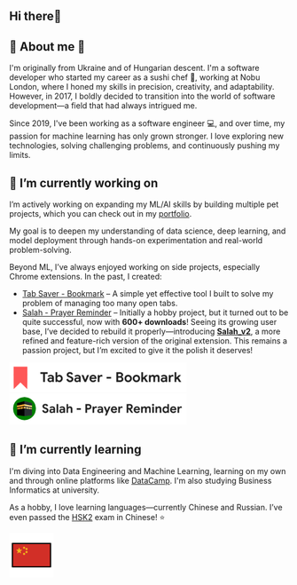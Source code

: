 ## Hi there👋

## 🙋 About me 🍙

I'm originally from Ukraine and of Hungarian descent. I'm a software developer who started my career as a sushi chef 🍣, working at Nobu London, where I honed my skills in precision, creativity, and adaptability.
However, in 2017, I boldly decided to transition into the world of software development—a field that had always intrigued me.

Since 2019, I've been working as a software engineer 💻, and over time, my passion for machine learning has only grown stronger. I love exploring new technologies, solving challenging problems, and continuously pushing my limits.

<!-- ![hungarian flag](assets/hu2.png)
![ukrainian flag](assets/ua2.png)-->

## 🚀 I’m currently working on

I’m actively working on expanding my ML/AI skills by building multiple pet projects, which you can check out in my [portfolio]().

My goal is to deepen my understanding of data science, deep learning, and model deployment through hands-on experimentation and real-world problem-solving.

Beyond ML, I’ve always enjoyed working on side projects, especially Chrome extensions. In the past, I created:

- [Tab Saver - Bookmark](https://chromewebstore.google.com/detail/tab-saver-bookmark/akoelkdffpbphokikhegnneomleldhfo?authuser=0&hl=hu) – A simple yet effective tool I built to solve my problem of managing too many open tabs.
- [Salah - Prayer Reminder](https://chromewebstore.google.com/detail/salah-prayer-reminder/eglgbgmahngnflijjdhghhdbflgdceif?authuser=0&hl=hu) – Initially a hobby project, but it turned out to be quite successful, now with **600+ downloads**!
  Seeing its growing user base, I’ve decided to rebuild it properly—introducing **[Salah_v2](https://github.com/DanielSzakacs/Salah-PRv2)**, a more refined and feature-rich version of the original extension. This remains a passion project, but I’m excited to give it the polish it deserves!

[![tab_saver](assets/tab3.png)](https://chromewebstore.google.com/detail/tab-saver-bookmark/akoelkdffpbphokikhegnneomleldhfo?authuser=0&hl=hu)
[![salah](assets/salah3.png)](https://chromewebstore.google.com/detail/salah-prayer-reminder/eglgbgmahngnflijjdhghhdbflgdceif?authuser=0&hl=hu)

## 🌱 I’m currently learning

I'm diving into Data Engineering and Machine Learning, learning on my own and through online platforms like [DataCamp](https://www.datacamp.com/portfolio/danielszakacsit).
I'm also studying Business Informatics at university.

As a hobby, I love learning languages—currently Chinese and Russian. I’ve even passed the [HSK2](https://www.chinesetest.cn/HSK) exam in Chinese! ⭐

[![chinese flag](assets/cn4.png)](https://www.chinesetest.cn/HSK)

<!-- ![russian flag](assets/ru2.png) -->

<!--
**DanielSzakacs/danielszakacs** is a ✨ _special_ ✨ repository because its `README.md` (this file) appears on your GitHub profile.

Here are some ideas to get you started:

- 🔭 I’m currently working on ...
- 🌱 I’m currently learning ...
- 👯 I’m looking to collaborate on ...
- 🤔 I’m looking for help with ...
- 💬 Ask me about ...
- 📫 How to reach me: ...
- 😄 Pronouns: ...
- ⚡ Fun fact: ...
-->
